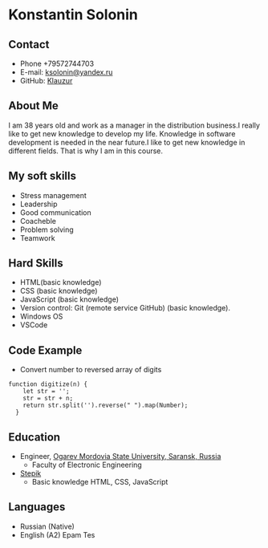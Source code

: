 # **Konstantin Solonin** 

## Contact 
* Phone +79572744703
* E-mail: ksolonin@yandex.ru
* GitHub: [Klauzur](https://github.com/Klauzur)
## About Me 
I am 38 years old and work as a manager in the distribution business.I really like to get new knowledge to develop my life.  Knowledge in software development is needed in the near future.I like to get new knowledge in different fields. That is why I am in this course.
## My soft skills 
* Stress management
* Leadership 
* Good communication
* Coacheble
* Problem solving
* Teamwork
## Hard Skills 
* HTML(basic knowledge)
* CSS (basic knowledge)
* JavaScript (basic knowledge)
* Version control: Git (remote service GitHub) (basic knowledge).
* Windows OS
* VSCode
## Code Example
   * Convert number to reversed array of digits
``` 
function digitize(n) {
    let str = '';
    str = str + n;
    return str.split('').reverse(" ").map(Number);
  }
```
## Education 
* Engineer, [Ogarev Mordovia State University, Saransk, Russia](https://mrsu.ru/ru/)
     * Faculty of Electronic Engineering 
* [Stepik](https://stepik.org/)
     * Basic knowledge HTML, CSS, JavaScript
## Languages 
* Russian (Native)
* English (A2) Epam Tes